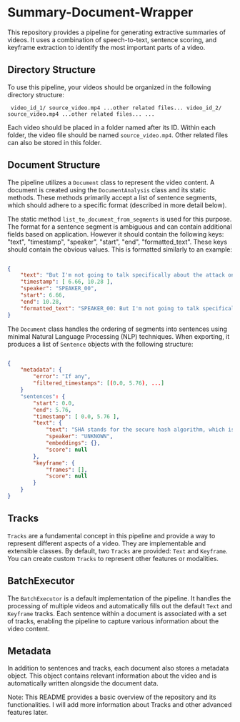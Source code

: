 # Summary-Document-Wrapper

This repository provides a pipeline for generating extractive summaries of videos. It uses a combination of speech-to-text, sentence scoring, and keyframe extraction to identify the most important parts of a video.


## Directory Structure

To use this pipeline, your videos should be organized in the following directory structure:

```
 video_id_1/ source_video.mp4 ...other related files... video_id_2/ source_video.mp4 ...other related files... ...
```

Each video should be placed in a folder named after its ID. Within each folder, the video file should be named `source_video.mp4`. Other related files can also be stored in this folder.

## Document Structure

The pipeline utilizes a `Document` class to represent the video content. A document is created using the `DocumentAnalysis` class and its static methods. These methods primarily accept a list of sentence segments, which should adhere to a specific format (described in more detail below).

The static method `list_to_document_from_segments` is used for this purpose. The format for a sentence segment is ambiguous and can contain additional fields based on application. However it should contain the following keys: "text", "timestamp", "speaker", "start", "end", "formatted_text". These keys should contain the obvious values. This is formatted similarly to an example:

```json 

{ 
    "text": "But I'm not going to talk specifically about the attack on SHA today", 
    "timestamp": [ 6.66, 10.28 ], 
    "speaker": "SPEAKER_00", 
    "start": 6.66, 
    "end": 10.28, 
    "formatted_text": "SPEAKER_00: But I'm not going to talk specifically about the attack on SHA today" 
}
```

The `Document` class handles the ordering of segments into sentences using minimal Natural Language Processing (NLP) techniques. When exporting, it produces a list of `Sentence` objects with the following structure:

```json 

{
    "metadata": {
        "error": "If any",
        "filtered_timestamps": [(0.0, 5.76), ...]
    }
    "sentences": { 
        "start": 0.0, 
        "end": 5.76, 
        "timestamp": [ 0.0, 5.76 ], 
        "text": { 
            "text": "SHA stands for the secure hash algorithm, which is interesting given that they've just kind of been broken", 
            "speaker": "UNKNOWN", 
            "embeddings": {}, 
            "score": null 
        }, 
        "keyframe": { 
            "frames": [], 
            "score": null 
        } 
    }
}
```

## Tracks

`Tracks` are a fundamental concept in this pipeline and provide a way to represent different aspects of a video. They are implementable and extensible classes. By default, two `Tracks` are provided: `Text` and `Keyframe`. You can create custom `Tracks` to represent other features or modalities.

## BatchExecutor

The `BatchExecutor` is a default implementation of the pipeline. It handles the processing of multiple videos and automatically fills out the default `Text` and `Keyframe` tracks. Each sentence within a document is associated with a set of tracks, enabling the pipeline to capture various information about the video content.

## Metadata

In addition to sentences and tracks, each document also stores a metadata object. This object contains relevant information about the video and is automatically written alongside the document data.

Note: This README provides a basic overview of the repository and its functionalities. I will add more information about Tracks and other advanced features later.
